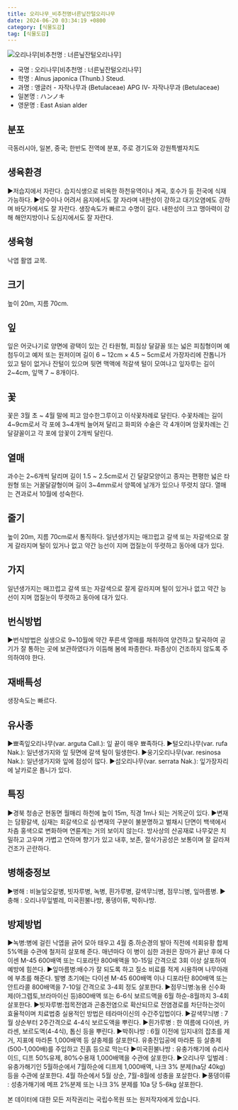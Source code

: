```yaml
---
title: 오리나무_비추천명너른닢잔털오리나무
date: 2024-06-20 03:34:19 +0800
category: [식물도감]
tag: [식물도감]
---
```




![오리나무[비추천명 : 너른닢잔털오리나무]](/fileUpload/plants/basic/Betulaceae/Alnus/819/1_th2.JPG)
- 국명 : 오리나무[비추천명 : 너른닢잔털오리나무]
- 학명 : Alnus japonica (Thunb.) Steud.
- 과명 : 앵글러 - 자작나무과 (Betulaceae) APG Ⅳ- 자작나무과 (Betulaceae)
- 일본명 : ハンノキ
- 영문명 : East Asian alder


## 분포
극동러시아, 일본, 중국; 한반도 전역에 분포, 주로 경기도와 강원특별자치도
## 생육환경
▶저습지에서 자란다. 습지식생으로 비옥한 하천유역이나 계곡, 호수가 등 전국에 식재 가능하다.▶양수이나 어려서 음지에서도 잘 자라며 내한성이 강하고 대기오염에도 강하며 바닷가에서도 잘 자란다. 생장속도가 빠르고 수명이 길다. 내한성이 크고 맹아력이 강해 해안지방이나 도심지에서도 잘 자란다.
## 생육형
낙엽 활엽 교목.
## 크기
높이 20m, 지름 70cm. 
## 잎
잎은 어긋나기로 양면에 광택이 있는 긴 타원형, 피침상 달걀꼴 또는 넓은 피침형이며 예첨두이고 예저 또는 원저이며 길이 6 ~ 12cm × 4.5 ~ 5cm로서 가장자리에 잔톱니가 있고 털이 없거나 잔털이 있으며 뒷면 맥액에 적갈색 털이 모여나고 잎자루는 길이 2~4cm, 잎맥 7 ~ 8개이다.    
## 꽃
꽃은 3월 초 ~ 4월 말에 피고 암수한그루이고 이삭꽃차례로 달린다. 수꽃차례는 길이 4~9cm로서 각 포에 3~4개씩 늘어져 달리고 화피와 수술은 각 4개이며 암꽃차례는 긴 달걀꼴이고 각 포에 암꽃이 2개씩 달린다.   
## 열매
과수는 2~6개씩 달리며 길이 1.5 ~ 2.5cm로서 긴 달걀모양이고 종자는 편평한 넓은 타원형 또는 거꿀달걀형이며 길이 3~4mm로서 양쪽에 날개가 있으나 뚜렷치 않다. 열매는 견과로서 10월에 성숙한다.   
## 줄기
높이 20m, 지름 70cm로서 통직하다. 일년생가지는 매끄럽고 갈색 또는 자갈색으로 잘게 갈라지며 털이 있거나 없고 약간 능선이 지며 껍질눈이 뚜렷하고 동아에 대가 있다.
## 가지
일년생가지는 매끄럽고 갈색 또는 자갈색으로 잘게 갈라지며 털이 있거나 없고 약간 능선이 지며 껍질눈이 뚜렷하고 동아에 대가 있다.
## 번식방법
▶번식방법은 실생으로 9~10월에 약간 푸른색 열매를 채취하여 양건하고 탈곡하여 공기가 잘 통하는 곳에 보관하였다가 이듬해 봄에 파종한다. 파종상이 건조하지 않도록 주의하여야 한다.
## 재배특성
생장속도는 빠르다.
## 유사종
▶뾰족잎오리나무(var. arguta Call.): 잎 끝이 매우 뾰족하다. ▶털오리나무(var. rufa Nak.): 일년생가지와 잎 뒷면에 갈색 털이 밀생한다.▶웅기오리나무(var. resinosa Nak.): 일년생가지와 잎에 점성이 많다. ▶섬오리나무(var. serrata Nak.): 잎가장자리에 날카로운 톱니가 있다.
## 특징
▶경북 청송군 현동면 월매리 하천에 높이 15m, 직경 1m나 되는 거목군이 있다.▶변재는 담황갈색, 심재는 회갈색으로 심·변재의 구분이 불분명하고 벌채시 단면이 백색에서 차츰 홍색으로 변화하며 연륜계는 거의 보이지 않는다. 방사상의 산공재로 나무갗은 치밀하고 고우며 가볍고 연하며 향기가 있고 내후, 보존, 절삭가공성은 보통이며 잘 갈라져 건조가 곤란하다.
## 병해충정보
▶병해 : 비늘잎오갈병, 빗자루병, 녹병, 흰가루병, 갈색무늬병, 점무늬병, 잎마름병.▶충해 : 오리나무잎벌레, 미국흰불나방, 풍뎅이류, 박쥐나방.
## 방제방법
▶녹병:병에 걸린 낙엽을 긁어 모아 태우고 4월 중.하순경의 발아 직전에 석회유황 합제 5%액을 수관에 철저히 살포해 준다. 매년마다 이 병이 심한 과원은 장마가 끝난 후에 다이센 M-45 600배액 또는 디포라탄 800배액을 10-15일 간격으로 3회 이상 살포하여 예방에 힘쓴다.▶잎마름병:배수가 잘 되도록 하고 질소 비료를 적게 시용하며 나무아래에 부초를 해준다. 발병 초기에는 다이센 M-45 600배액 이나 디포라탄 800배액 또는 안트라콜 800배액을 7-10일 간격으로 3-4회 정도 살포한다.▶점무늬병:농용 신수화제(아그렙토,브라마이신 등)800배액 또는 6-6식 보르드액을 6월 하순-8월까지 3-4회 살포한다.▶빗자루병:접목전염과 곤충전염으로 확산되므로 전염경로를 차단하는것이 효율적이며 치료법중 실용적인 방법은 테라마이신의 수간주입법이다.▶갈색무늬병 : 7월 상순부터 2주간격으로 4-4식 보르도액을 뿌린다.▶흰가루병 : 한 여름에 다이센, 카라센, 보르도액(4-4식), 톱신 등을 뿌린다.▶박쥐나방 : 6월 이전에 임지내의 잡초를 제거, 지표에 마라톤 1,000배액 등 살충제를 살포한다. 유충진입공에 마라톤 등 살충제(500-1,000배)를 주입하고 진흙 등으로 막는다▶미국흰불나방 : 유충가해기에 슈리사이드, 디프 50%유제, 80%수용재 1,000배액을 수관에 살포한다. ▶오리나무 잎벌레 : 유충가해기인 5월하순에서 7월하순에 디프제 1,000배액, 나크 3% 분제(ha당 40kg) 등을 수관에 살포한다. 4월 하순에서 5월 상순, 7월-8월에 성충을 포살한다.▶풍뎅이류 : 성충가해기에 메프 2%분제 또는 나크 3% 분제를 10a 당 5-6kg 살포한다.






본 데이터에 대한 모든 저작권리는 국립수목원 또는 원저작자에게 있습니다.
